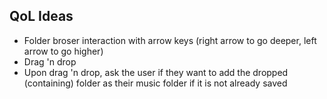 ## QoL Ideas

 - Folder broser interaction with arrow keys (right arrow to go deeper, left arrow to go higher)
 - Drag 'n drop
 - Upon drag 'n drop, ask the user if they want to add the dropped (containing) folder as their music folder if it is not already saved